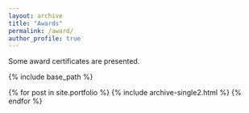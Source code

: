 ```yaml
---
layout: archive
title: "Awards"
permalink: /award/
author_profile: true
---
```


Some award certificates are presented.

{% include base_path %}


{% for post in site.portfolio %}
  {% include archive-single2.html %}
{% endfor %}
